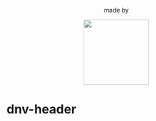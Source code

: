 <div align="center">
 <p>made by</p>
        <a href="http://www.21joint.com"><img width="150" height="auto" src="https://rawgit.com/21joint/dnv-header/header_raw/21logo2.svg"></a>
</div>

# dnv-header

